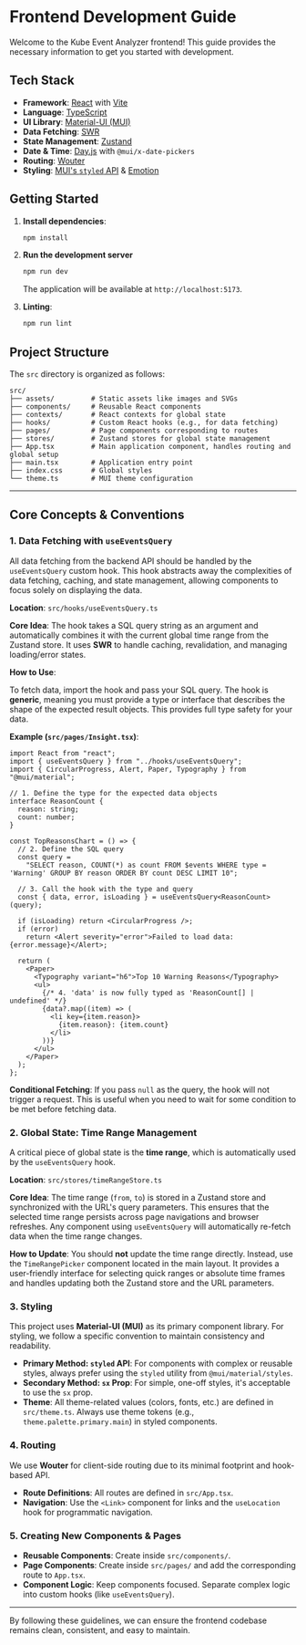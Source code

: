 # Frontend Development Guide

Welcome to the Kube Event Analyzer frontend! This guide provides the necessary information to get you started with development.

## Tech Stack

- **Framework**: [React](https://reactjs.org/) with [Vite](https://vitejs.dev/)
- **Language**: [TypeScript](https://www.typescriptlang.org/)
- **UI Library**: [Material-UI (MUI)](https://mui.com/)
- **Data Fetching**: [SWR](https://swr.vercel.app/)
- **State Management**: [Zustand](https://github.com/pmndrs/zustand)
- **Date & Time**: [Day.js](https://day.js.org/) with `@mui/x-date-pickers`
- **Routing**: [Wouter](https://github.com/molefrog/wouter)
- **Styling**: [MUI's `styled` API](https://mui.com/system/styled/) & [Emotion](https://emotion.sh/)

## Getting Started

1.  **Install dependencies**:
    ```bash
    npm install
    ```
2.  **Run the development server**

    ```bash
    npm run dev
    ```

    The application will be available at `http://localhost:5173`.

3.  **Linting**:
    ```bash
    npm run lint
    ```

## Project Structure

The `src` directory is organized as follows:

```
src/
├── assets/         # Static assets like images and SVGs
├── components/     # Reusable React components
├── contexts/       # React contexts for global state
├── hooks/          # Custom React hooks (e.g., for data fetching)
├── pages/          # Page components corresponding to routes
├── stores/         # Zustand stores for global state management
├── App.tsx         # Main application component, handles routing and global setup
├── main.tsx        # Application entry point
├── index.css       # Global styles
└── theme.ts        # MUI theme configuration
```

---

## Core Concepts & Conventions

### 1. Data Fetching with `useEventsQuery`

All data fetching from the backend API should be handled by the `useEventsQuery` custom hook. This hook abstracts away the complexities of data fetching, caching, and state management, allowing components to focus solely on displaying the data.

**Location**: `src/hooks/useEventsQuery.ts`

**Core Idea**: The hook takes a SQL query string as an argument and automatically combines it with the current global time range from the Zustand store. It uses **SWR** to handle caching, revalidation, and managing loading/error states.

**How to Use**:

To fetch data, import the hook and pass your SQL query. The hook is **generic**, meaning you must provide a type or interface that describes the shape of the expected result objects. This provides full type safety for your data.

**Example (`src/pages/Insight.tsx`)**:

```tsx
import React from "react";
import { useEventsQuery } from "../hooks/useEventsQuery";
import { CircularProgress, Alert, Paper, Typography } from "@mui/material";

// 1. Define the type for the expected data objects
interface ReasonCount {
  reason: string;
  count: number;
}

const TopReasonsChart = () => {
  // 2. Define the SQL query
  const query =
    "SELECT reason, COUNT(*) as count FROM $events WHERE type = 'Warning' GROUP BY reason ORDER BY count DESC LIMIT 10";

  // 3. Call the hook with the type and query
  const { data, error, isLoading } = useEventsQuery<ReasonCount>(query);

  if (isLoading) return <CircularProgress />;
  if (error)
    return <Alert severity="error">Failed to load data: {error.message}</Alert>;

  return (
    <Paper>
      <Typography variant="h6">Top 10 Warning Reasons</Typography>
      <ul>
        {/* 4. 'data' is now fully typed as 'ReasonCount[] | undefined' */}
        {data?.map((item) => (
          <li key={item.reason}>
            {item.reason}: {item.count}
          </li>
        ))}
      </ul>
    </Paper>
  );
};
```

**Conditional Fetching**: If you pass `null` as the query, the hook will not trigger a request. This is useful when you need to wait for some condition to be met before fetching data.

### 2. Global State: Time Range Management

A critical piece of global state is the **time range**, which is automatically used by the `useEventsQuery` hook.

**Location**: `src/stores/timeRangeStore.ts`

**Core Idea**: The time range (`from`, `to`) is stored in a Zustand store and synchronized with the URL's query parameters. This ensures that the selected time range persists across page navigations and browser refreshes. Any component using `useEventsQuery` will automatically re-fetch data when the time range changes.

**How to Update**: You should **not** update the time range directly. Instead, use the `TimeRangePicker` component located in the main layout. It provides a user-friendly interface for selecting quick ranges or absolute time frames and handles updating both the Zustand store and the URL parameters.

### 3. Styling

This project uses **Material-UI (MUI)** as its primary component library. For styling, we follow a specific convention to maintain consistency and readability.

- **Primary Method: `styled` API**: For components with complex or reusable styles, always prefer using the `styled` utility from `@mui/material/styles`.
- **Secondary Method: `sx` Prop**: For simple, one-off styles, it's acceptable to use the `sx` prop.
- **Theme**: All theme-related values (colors, fonts, etc.) are defined in `src/theme.ts`. Always use theme tokens (e.g., `theme.palette.primary.main`) in styled components.

### 4. Routing

We use **Wouter** for client-side routing due to its minimal footprint and hook-based API.

- **Route Definitions**: All routes are defined in `src/App.tsx`.
- **Navigation**: Use the `<Link>` component for links and the `useLocation` hook for programmatic navigation.

### 5. Creating New Components & Pages

- **Reusable Components**: Create inside `src/components/`.
- **Page Components**: Create inside `src/pages/` and add the corresponding route to `App.tsx`.
- **Component Logic**: Keep components focused. Separate complex logic into custom hooks (like `useEventsQuery`).

---

By following these guidelines, we can ensure the frontend codebase remains clean, consistent, and easy to maintain.
